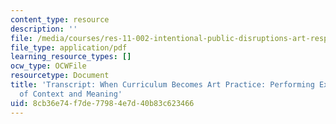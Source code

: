 ```yaml
---
content_type: resource
description: ''
file: /media/courses/res-11-002-intentional-public-disruptions-art-responsibility-and-pedagogy-fall-2017/8cb36e74f7de77984e7d40b83c623466_MITRES11-002F17_Video_10_300k.pdf
file_type: application/pdf
learning_resource_types: []
ocw_type: OCWFile
resourcetype: Document
title: 'Transcript: When Curriculum Becomes Art Practice: Performing Explorations
  of Context and Meaning'
uid: 8cb36e74-f7de-7798-4e7d-40b83c623466
---
```

